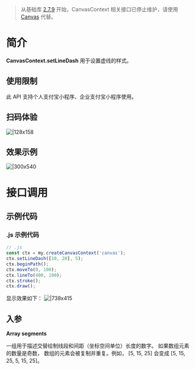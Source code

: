 > 从基础库 [2.7.9](https://opendocs.alipay.com/mini/framework/lib-upgrade-v2) 开始，CanvasContext 相关接口已停止维护，请使用 [Canvas](https://opendocs.alipay.com/mini/01vzqv) 代替。

# 简介

**CanvasContext.setLineDash** 用于设置虚线的样式。

## 使用限制

此 API 支持个人支付宝小程序、企业支付宝小程序使用。

## 扫码体验

![|128x158](https://cdn.nlark.com/yuque/0/2021/png/179989/1624936973060-bde34327-60ed-41b5-bd1c-723d6af49d59.png#align=left&display=inline&height=158&margin=%5Bobject%20Object%5D&name=1.png&originHeight=158&originWidth=128&size=17896&status=done&style=stroke&width=128)

## 效果示例

![|300x540](https://cdn.nlark.com/yuque/0/2021/gif/179989/1624936980384-8ba19b3a-27b7-45bc-beac-76f063c57314.gif#align=left&display=inline&height=540&margin=%5Bobject%20Object%5D&name=2.gif&originHeight=540&originWidth=300&size=1429075&status=done&style=stroke&width=300)

# 接口调用

## 示例代码

### .js 示例代码

```javascript
// .js
const ctx = my.createCanvasContext('canvas');
ctx.setLineDash([10, 20], 5);
ctx.beginPath();
ctx.moveTo(0, 100);
ctx.lineTo(400, 100);
ctx.stroke();
ctx.draw();
```

显示效果如下： ![|738x415](https://cdn.nlark.com/yuque/0/2021/png/179989/1624936986466-d699e54e-99b4-455e-b879-f2df9b4b49ba.png#align=left&display=inline&height=720&margin=%5Bobject%20Object%5D&name=3.png&originHeight=720&originWidth=1280&size=28689&status=done&style=none&width=1280)

## 入参

**Array<number> segments**

一组用于描述交替绘制线段和间距（坐标空间单位）长度的数字。 如果数组元素的数量是奇数， 数组的元素会被复制并重复。例如， [5, 15, 25] 会变成 [5, 15, 25, 5, 15, 25]。
